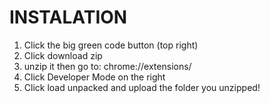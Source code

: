 # INSTALATION

1. Click the big green code button (top right)
2. Click download zip
3. unzip it then go to: chrome://extensions/ 
4. Click Developer Mode on the right
5. Click load unpacked and upload the folder you unzipped!
